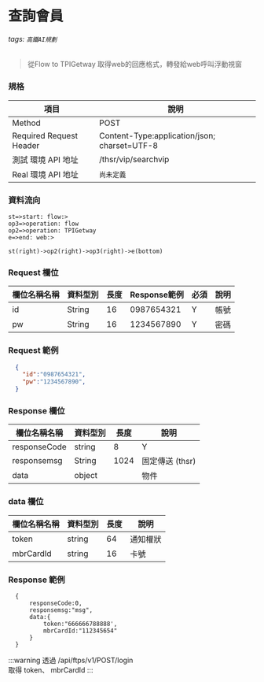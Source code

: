 # 查詢會員
###### tags: `高鐵AI規劃`
>從Flow to TPIGetway 取得web的回應格式，轉發給web呼叫浮動視窗

### 規格

  項目 | 說明
  ---- | ---
  Method | POST
  Required Request Header |  Content-Type:application/json; charset=UTF-8
  測試 環境 API 地址 | /thsr/vip/searchvip
  Real 環境 API 地址 | `尚未定義`
  
### 資料流向
  ```flow
st=>start: flow:>
op3=>operation: flow 
op2=>operation: TPIGetway
e=>end: web:>

st(right)->op2(right)->op3(right)->e(bottom)

```

### Request 欄位

  欄位名稱名稱 | 資料型別| 長度|Response範例| 必須 | 說明
  --------- | ------- |-----| --------|--------|--------
id | String | 16 | 0987654321 | Y | 帳號
pw | String | 16 | 1234567890 | Y | 密碼


### Request 範例
```json
  {
    "id":"0987654321",
    "pw":"1234567890",
  }
```
### Response 欄位

  欄位名稱名稱 | 資料型別| 長度| 說明
  --------- | ------- |-----| --------
  responseCode | string | 8|  Y |根據平台而定 ChatWeb、FB
  responsemsg |String |1024| 固定傳送 (thsr)
  data | object || 物件
  
### data 欄位  

  欄位名稱名稱 | 資料型別| 長度 | 說明
  --------- | ------- |-----| --------
  token | string | 64 | 通知權狀
  mbrCardId| string | 16 | 卡號
    

### Response 範例

```
  {
      responseCode:0,
      responsemsg:"msg",
      data:{
          token:"666666788888',
          mbrCardId:"112345654"
      }
  }
```


:::warning
透過  /api/ftps/v1/POST/login  
取得   token、  mbrCardId
:::

